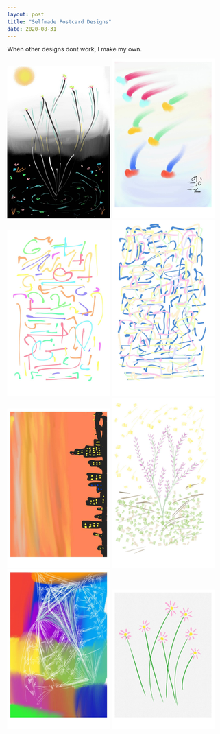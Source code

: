 ```yaml
---
layout: post
title: "Selfmade Postcard Designs"
date: 2020-08-31
---
```

When other designs dont work, I make my own.
 <p float="left">
  <img src="https://raw.githubusercontent.com/ajinkyagorad/ajinkyagorad.github.io/master/img/postcard1.jpg" width="240" />
  <img src="https://raw.githubusercontent.com/ajinkyagorad/ajinkyagorad.github.io/master/img/postcard2.jpg" width="240" /> 
  <img src="https://raw.githubusercontent.com/ajinkyagorad/ajinkyagorad.github.io/master/img/postcard3.jpg" width="240" />
  <img src="https://raw.githubusercontent.com/ajinkyagorad/ajinkyagorad.github.io/master/img/postcard4.jpg" width="240" /> 
  <img src="https://raw.githubusercontent.com/ajinkyagorad/ajinkyagorad.github.io/master/img/postcard5.jpg" width="240" />
  <img src="https://raw.githubusercontent.com/ajinkyagorad/ajinkyagorad.github.io/master/img/postcard6.jpg" width="240" /> 
  <img src="https://raw.githubusercontent.com/ajinkyagorad/ajinkyagorad.github.io/master/img/postcard7.jpg" width="240" />
  <img src="https://raw.githubusercontent.com/ajinkyagorad/ajinkyagorad.github.io/master/img/postcard8.jpg" width="240" /> 

</p>

